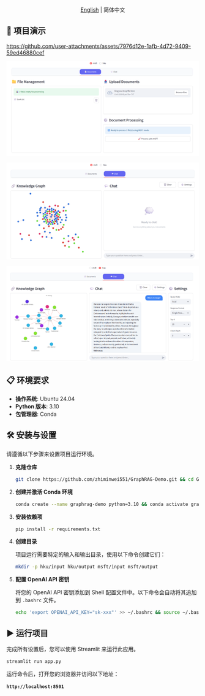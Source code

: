 <div align="center">
    <a href="README.md">English</a> | 简体中文
</div>

## 🚀 项目演示

https://github.com/user-attachments/assets/7976d12e-1afb-4d72-9409-59ed46880cef

![文档演示](README.assets/documents_demo.png)

![对话演示](README.assets/chat_demo.png)

![子图演示](README.assets/subgraph_demo.png)

## 📋 环境要求

- **操作系统**: Ubuntu 24.04
- **Python 版本**: 3.10
- **包管理器**: Conda

## 🛠️ 安装与设置

请遵循以下步骤来设置项目运行环境。

1.  **克隆仓库**

    ```bash
    git clone https://github.com/zhiminwei551/GraphRAG-Demo.git && cd GraphRAG-Demo
    ```

2.  **创建并激活 Conda 环境**

    ```bash
    conda create --name graphrag-demo python=3.10 && conda activate graphrag-demo
    ```

3.  **安装依赖项**

    ```bash
    pip install -r requirements.txt
    ```

4.  **创建目录**

    项目运行需要特定的输入和输出目录，使用以下命令创建它们：

    ```bash
    mkdir -p hku/input hku/output msft/input msft/output
    ```

5.  **配置 OpenAI API 密钥**

    将您的 OpenAI API 密钥添加到 Shell 配置文件中。以下命令会自动将其追加到 `.bashrc` 文件。

    ```bash
    echo 'export OPENAI_API_KEY="sk-xxx"' >> ~/.bashrc && source ~/.bashrc
    ```

## ▶️ 运行项目

完成所有设置后，您可以使用 Streamlit 来运行此应用。

```bash
streamlit run app.py
```

运行命令后，打开您的浏览器并访问以下地址：

**`http://localhost:8501`**

